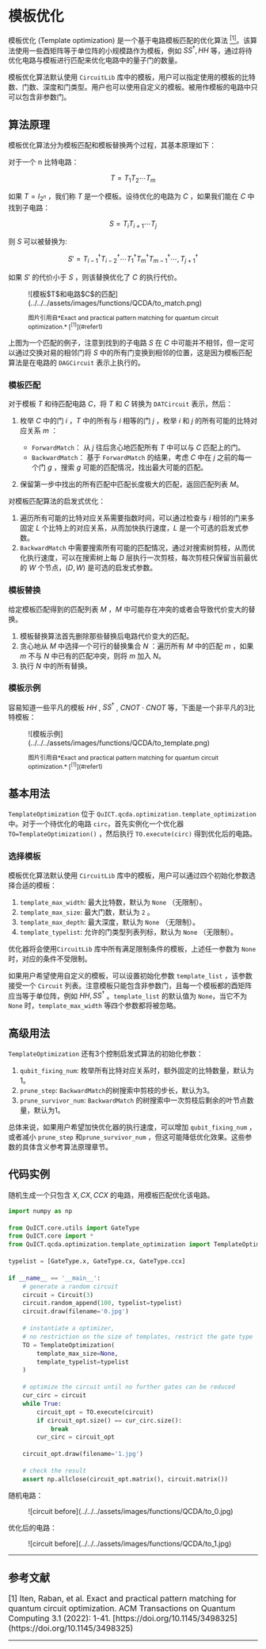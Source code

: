 # 模板优化

模板优化 (Template optimization) 是一个基于电路模板匹配的优化算法 [<sup>[1]</sup>](#refer1)。该算法使用一些酉矩阵等于单位阵的小规模路作为模板，例如 $SS^\dagger, HH$ 等，通过将待优化电路与模板进行匹配来优化电路中的量子门的数量。

模板优化算法默认使用 `CircuitLib` 库中的模板，用户可以指定使用的模板的比特数、门数、深度和门类型。用户也可以使用自定义的模板。被用作模板的电路中只可以包含非参数门。

## 算法原理

模板优化算法分为模板匹配和模板替换两个过程，其基本原理如下：

对于一个 n 比特电路：

$$T=T_1T_2\cdots T_m$$

如果 $T=I_{2^n}$ ，我们称 $T$ 是一个模板。设待优化的电路为 $C$ ，如果我们能在 $C$ 中找到子电路：

$$S=T_iT_{i+1}\cdots T_j$$

则 $S$ 可以被替换为:

$$S'=T_{i-1}^\dagger T_{i-2}^\dagger \cdots T_1^\dagger T_m^\dagger T_{m-1}^\dagger \cdots, T_{j+1}^\dagger$$

如果 $S'$ 的代价小于 $S$ ，则该替换优化了 $C$ 的执行代价。

<figure markdown>
![模板$T$和电路$C$的匹配](../../../assets/images/functions/QCDA/to_match.png)
<p markdown="1" style="font-size:12px;"> 图片引用自*Exact and practical pattern matching for quantum circuit optimization.* [<sup>[1]</sup>](#refer1)
</figure>

上图为一个匹配的例子，注意到找到的子电路 $S$ 在 $C$ 中可能并不相邻，但一定可以通过交换对易的相邻门将 $S$ 中的所有门变换到相邻的位置，这是因为模板匹配算法是在电路的 `DAGCircuit` 表示上执行的。

### 模板匹配

对于模板 $T$ 和待匹配电路 $C$，将 $T$ 和 $C$ 转换为 `DATCircuit` 表示，然后：

1. 枚举 $C$ 中的门 $i$ ，$T$ 中的所有与 $i$ 相等的门 $j$ ，枚举 $i$ 和 $j$ 的所有可能的比特对应关系 $m$ ：
   
      - `ForwardMatch`： 从 $j$ 往后贪心地匹配所有 $T$ 中可以与 $C$ 匹配上的门。
      - `BackwardMatch`： 基于 `ForwardMatch` 的结果，考虑 $C$ 中在 $j$ 之前的每一个门 $g$ ，搜索 $g$ 可能的匹配情况，找出最大可能的匹配。
   
2. 保留第一步中找出的所有匹配中匹配长度极大的匹配，返回匹配列表 $M$。

对模板匹配算法的启发式优化：

1. 遍历所有可能的比特对应关系需要指数时间，可以通过检查与 $i$ 相邻的门来多固定 $L$ 个比特上的对应关系，从而加快执行速度，$L$ 是一个可选的启发式参数。
2. `BackwardMatch` 中需要搜索所有可能的匹配情况，通过对搜索树剪枝，从而优化执行速度，可以在搜索树上每 $D$ 层执行一次剪枝，每次剪枝只保留当前最优的 $W$ 个节点，$(D,W)$ 是可选的启发式参数。

### 模板替换

给定模板匹配得到的匹配列表 $M$ ，$M$ 中可能存在冲突的或者会导致代价变大的替换。

1. 模板替换算法首先删除那些替换后电路代价变大的匹配。
2. 贪心地从 $M$ 中选择一个可行的替换集合 $N$ ：遍历所有 $M$ 中的匹配 $m$ ，如果 $m$ 不与 $N$ 中已有的匹配冲突，则将 $m$ 加入 $N$。
3. 执行 $N$ 中的所有替换。

### 模板示例

容易知道一些平凡的模板 $HH$ , $SS^\dagger$ , $CNOT\cdot CNOT$ 等，下面是一个非平凡的3比特模板：

<figure markdown>
![模板示例](../../../assets/images/functions/QCDA/to_template.png)
<p markdown="1" style="font-size:12px;"> 图片引用自*Exact and practical pattern matching for quantum circuit optimization.* [<sup>[1]</sup>](#refer1)
</figure>

## 基本用法

`TemplateOptimization` 位于 `QuICT.qcda.optimization.template_optimization` 中。对于一个待优化的电路 `circ`，首先实例化一个优化器 `TO=TemplateOptimization()` ，然后执行 `TO.execute(circ)` 得到优化后的电路。

### 选择模板

模板优化算法默认使用 `CircuitLib` 库中的模板，用户可以通过四个初始化参数选择合适的模板：

1. `template_max_width`: 最大比特数，默认为 `None` （无限制）。
2. `template_max_size`: 最大门数，默认为 `2` 。
3. `template_max_depth`: 最大深度，默认为 `None` （无限制）。
4. `template_typelist`: 允许的门类型列表列标，默认为 `None` （无限制）。

优化器将会使用`CircuitLib` 库中所有满足限制条件的模板，上述任一参数为 `None` 时，对应的条件不受限制。

如果用户希望使用自定义的模板，可以设置初始化参数 `template_list` ，该参数接受一个 `Circuit` 列表。注意模板只能包含非参数门，且每一个模板都的酉矩阵应当等于单位阵，例如 $HH,SS^\dagger$ 。`template_list` 的默认值为 `None`，当它不为 `None` 时，`template_max_width` 等四个参数都将被忽略。

## 高级用法

`TemplateOptimization` 还有3个控制启发式算法的初始化参数：

1. `qubit_fixing_num`: 枚举所有比特对应关系时，额外固定的比特数量，默认为1。
2. `prune_step`: `BackwardMatch`的树搜索中剪枝的步长，默认为3。
3. `prune_survivor_num`: `BackwardMatch` 的树搜索中一次剪枝后剩余的叶节点数量，默认为1。

总体来说，如果用户希望加快优化器的执行速度，可以增加 `qubit_fixing_num` ，或者减小 `prune_step` 和`prune_survivor_num` ，但这可能降低优化效果。这些参数的具体含义参考算法原理章节。

## 代码实例

随机生成一个只包含 $X, CX, CCX$ 的电路，用模板匹配优化该电路。

```python
import numpy as np

from QuICT.core.utils import GateType
from QuICT.core import *
from QuICT.qcda.optimization.template_optimization import TemplateOptimization

typelist = [GateType.x, GateType.cx, GateType.ccx]

if __name__ == '__main__':
    # generate a random circuit
    circuit = Circuit(3)
    circuit.random_append(100, typelist=typelist)
    circuit.draw(filename='0.jpg')

    # instantiate a optimizer,
    # no restriction on the size of templates, restrict the gate type
    TO = TemplateOptimization(
        template_max_size=None,
        template_typelist=typelist
    )

    # optimize the circuit until no further gates can be reduced
    cur_circ = circuit
    while True:
        circuit_opt = TO.execute(circuit)
        if circuit_opt.size() == cur_circ.size():
            break
        cur_circ = circuit_opt

    circuit_opt.draw(filename='1.jpg')

    # check the result
    assert np.allclose(circuit_opt.matrix(), circuit.matrix())
```

随机电路：

<figure markdown>
![circuit before](../../../assets/images/functions/QCDA/to_0.jpg)
</figure>

优化后的电路：

<figure markdown>
![circuit before](../../../assets/images/functions/QCDA/to_1.jpg)
</figure>

----

## 参考文献

<div id="refer1"></div>
<font size=3>
[1] Iten, Raban, et al. Exact and practical pattern matching for quantum circuit optimization. ACM Transactions on Quantum Computing 3.1 (2022): 1-41. [https://doi.org/10.1145/3498325](https://doi.org/10.1145/3498325)
</font>

---